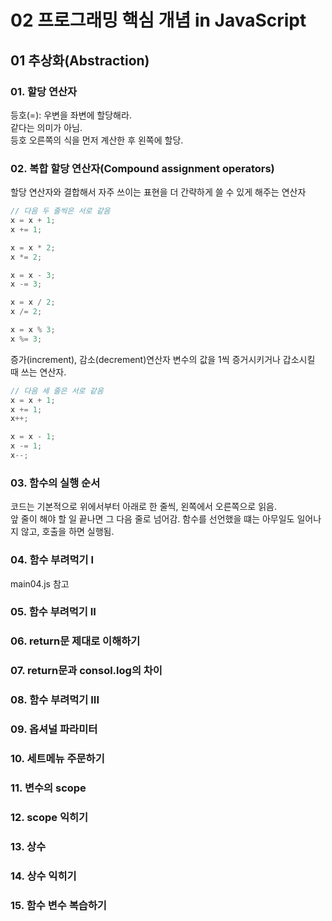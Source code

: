 # 02 프로그래밍 핵심 개념 in JavaScript   

## 01 추상화(Abstraction)

### 01. 할당 연산자
등호(=): 우변을 좌변에 할당해라.   
같다는 의미가 아님.   
등호 오른쪽의 식을 먼저 계산한 후 왼쪽에 할당.

### 02. 복합 할당 연산자(Compound assignment operators)
할당 연산자와 결합해서 자주 쓰이는 표현을 더 간략하게 쓸 수 있게 해주는 연산자   
```JavaScript
// 다음 두 줄씩은 서로 같음
x = x + 1;
x += 1;

x = x * 2;
x *= 2;

x = x - 3;
x -= 3;

x = x / 2;
x /= 2;

x = x % 3;
x %= 3;
```

증가(increment), 감소(decrement)연산자
변수의 값을 1씩 증거시키거나 갑소시킬 때 쓰는 연산자.
```JavaScript
// 다음 세 줄은 서로 같음
x = x + 1;
x += 1;
x++;

x = x - 1;
x -= 1;
x--;
```


### 03. 함수의 실행 순서
코드는 기본적으로 위에서부터 아래로 한 줄씩, 왼쪽에서 오른쪽으로 읽음.   
앞 줄이 해야 할 일 끝나면 그 다음 줄로 넘어감.
함수를 선언했을 떄는 아무일도 일어나지 않고, 호출을 하면 실행됨.

### 04. 함수 부려먹기 I
main04.js 참고

### 05. 함수 부려먹기 II

### 06. return문 제대로 이해하기

### 07. return문과 consol.log의 차이

### 08. 함수 부려먹기 III

### 09. 옵셔널 파라미터

### 10. 세트메뉴 주문하기

### 11. 변수의 scope

### 12. scope 익히기

### 13. 상수

### 14. 상수 익히기

### 15. 함수 변수 복습하기
